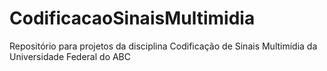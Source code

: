 # CodificacaoSinaisMultimidia
Repositório para projetos da disciplina Codificação de Sinais Multimídia da Universidade Federal do ABC
